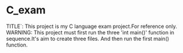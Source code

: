 # C_exam
TITLE`:
This project is my C language exam project.For reference only.
WARNING:
This project must first run the three 'int main()' function in sequence.It's aim to create three files.
And then run the first main() function.
